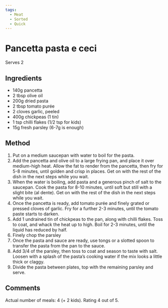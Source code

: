 ```yaml
---
tags:
  - Meat
  - Sorted
  - Quick
---
```


# Pancetta pasta e ceci

Serves 2

## Ingredients

* 140g pancetta
* 2 tbsp olive oil
* 200g dried pasta
* 2 tbsp tomato purée 
* 2 cloves garlic, peeled
* 400g chickpeas (1 tin)
* 1 tsp chilli flakes (1/2 tsp for kids)
* 15g fresh parsley (6-7g is enough)

## Method

1. Put on a medium saucepan with water to boil for the pasta.
2. Add the pancetta and olive oil to a large frying pan, and place it over medium-high heat. Allow the fat to render from the pancetta, then fry for 5-8 minutes, until golden and crisp in places. Get on with the rest of the dish in the next steps while you wait.
3. When the water is boiling, add pasta and a generous pinch of salt to the saucepan. Cook the pasta for 8-10 minutes, until soft but still with a slight bite (al dente). Get on with the rest of the dish in the next steps while you wait.
4. Once the pancetta is ready, add tomato purée and finely grated or pressed cloves of garlic. Fry for a further 2-3 minutes, until the tomato paste starts to darken. 
5. Add 1 undrained tin of chickpeas to the pan, along with chilli flakes. Toss to coat, and whack the heat up to high. Boil for 2-3 minutes, until the liquid has reduced by half. 
6. Finely chop the parsley
7. Once the pasta and sauce are ready, use tongs or a slotted spoon to transfer the pasta from the pan to the sauce. 
8. Add 3/4 of the parsley, then toss to coat and season to taste with salt. Loosen with a splash of the pasta’s cooking water if the mix looks a little thick or claggy. 
9. Divide the pasta between plates, top with the remaining parsley and serve.


## Comments

Actual number of meals: 4 (+ 2 kids). Rating 4 out of 5.

